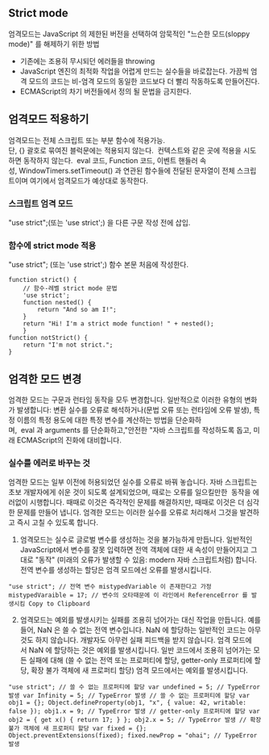 ## Strict mode
엄격모드는 JavaScript 의 제한된 버전을 선택하여 암묵적인 "느슨한 모드(sloppy mode)" 를 해제하기 위한 방법

+ 기존에는 조용히 무시되던 에러들을 throwing
+ JavaScript 엔진의 최적화 작업을 어렵게 만드는 실수들을 바로잡는다. 가끔씩 엄격 모드의 코드는 비-엄격 모드의 동일한 코드보다 더 빨리 작동하도록 만들어진다.
+ ECMAScript의 차기 버전들에서 정의 될 문법을 금지한다.



## 엄격모드 적용하기

엄격모드는 전체 스크립트 또는 부분 함수에 적용가능.  
단, {} 괄호로 묶여진 블럭문에는 적용되지 않는다.  
컨텍스트와 같은 곳에 적용을 시도하면 동작하지 않는다.  
eval 코드, Function 코드, 이벤트 핸들러 속성, WindowTimers.setTimeout() 과 연관된 함수들에 전달된 문자열이 전체 스크립트이며 여기에서 엄격모드가 예상대로 동작한다. 

### 스크립트 엄격 모드

"use strict";(또는 'use strict';) 을 다른 구문 작성 전에 삽입.

### 함수에 strict mode 적용

"use strict"; (또는 'use strict';) 함수 본문 처음에 작성한다.

```
function strict() { 
    // 함수-레벨 strict mode 문법 
    'use strict'; 
    function nested() { 
        return "And so am I!"; 
    } 
    return "Hi! I'm a strict mode function! " + nested(); 
    } 
function notStrict() { 
    return "I'm not strict."; 
}
```

## 엄격한 모드 변경

엄격한 모드는 구문과 런타임 동작을 모두 변경합니다.
일반적으로 이러한 유형의 변화가 발생합니다: 변환 실수를 오류로 해석하거나(문법 오류 또는 런타임에 오류 발생), 특정 이름의 특정 용도에 대한 특정 변수를 계산하는 방법을 단순화하며,  eval 과 arguments 를 단순화하고,"안전한 "자바 스크립트를 작성하도록 돕고, 미래 ECMAScript의 진화에 대비합니다.

### 실수를 에러로 바꾸는 것

엄격한 모드는 일부 이전에 허용되었던 실수를 오류로 바꿔 놓습니다. 자바 스크립트는 초보 개발자에게 쉬운 것이 되도록 설계되었으며, 때로는 오류를 일으킬만한  동작을 에러없이 시행합니다. 때때로 이것은 즉각적인 문제를 해결하지만, 때때로 이것은 더 심각한 문제를 만들어 냅니다. 엄격한 모드는 이러한 실수를 오류로 처리해서 그것을 발견하고 즉시 고칠 수 있도록 합니다.

1. 엄격모드는 실수로 글로벌 변수를 생성하는 것을 불가능하게 만듭니다. 일반적인 JavaScript에서 변수를 잘못 입력하면 전역 객체에 대한 새 속성이 만들어지고 그대로 "동작" (미래의 오류가 발생할 수 있음: modern 자바 스크립트처럼) 합니다. 전역 변수를 생성하는 할당은 엄격 모드에선 오류를 발생시킵니다.
```
"use strict"; // 전역 변수 mistypedVariable 이 존재한다고 가정 mistypedVaraible = 17; // 변수의 오타때문에 이 라인에서 ReferenceError 를 발생시킴 Copy to Clipboard
```

2. 엄격모드는 예외를 발생시키는 실패를 조용히 넘어가는 대신 작업을 만듭니다. 예를 들어, NaN 은 쓸 수 없는 전역 변수입니다. NaN 에 할당하는 일반적인 코드는 아무 것도 하지 않습니다. 개발자도 아무런 실패 피드백을 받지 않습니다. 엄격 모드에서 NaN 에 할당하는 것은 예외를 발생시킵니다. 일반 코드에서 조용히 넘어가는 모든 실패에 대해 (쓸 수 없는 전역 또는 프로퍼티에 할당, getter-only 프로퍼티에 할당, 확장 불가 객체에 새 프로퍼티 할당) 엄격 모드에서는 예외를 발생시킵니다.
```
"use strict"; // 쓸 수 없는 프로퍼티에 할당 var undefined = 5; // TypeError 발생 var Infinity = 5; // TypeError 발생 // 쓸 수 없는 프로퍼티에 할당 var obj1 = {}; Object.defineProperty(obj1, "x", { value: 42, writable: false }); obj1.x = 9; // TypeError 발생 // getter-only 프로퍼티에 할당 var obj2 = { get x() { return 17; } }; obj2.x = 5; // TypeError 발생 // 확장 불가 객체에 새 프로퍼티 할당 var fixed = {}; Object.preventExtensions(fixed); fixed.newProp = "ohai"; // TypeError 발생
```



















